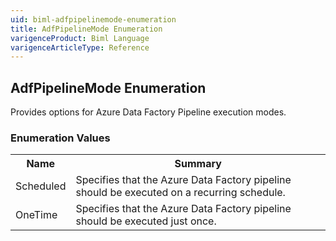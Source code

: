 ```yaml
---
uid: biml-adfpipelinemode-enumeration
title: AdfPipelineMode Enumeration
varigenceProduct: Biml Language
varigenceArticleType: Reference
---
```


## AdfPipelineMode Enumeration<div class="LanguageSummary"><div class ="SummaryItem">Provides options for Azure Data Factory Pipeline execution modes.</div></div><div class="EnumValueGroup">### Enumeration Values<table id="EnumValue" class="MemberList"><tbody><tr><th class="MemberNameColumnHeader">Name</th><th class="MemberSummaryColumnHeader">Summary</th></tr><tr class="cd0"><td class="MemberName">Scheduled</td><td class="MemberSummary"><div class ="SummaryItem">Specifies that the Azure Data Factory pipeline should be executed on a recurring schedule.</div></td></tr><tr class="cd1"><td class="MemberName">OneTime</td><td class="MemberSummary"><div class ="SummaryItem">Specifies that the Azure Data Factory pipeline should be executed just once.</div></td></tr></tbody></table></div>
